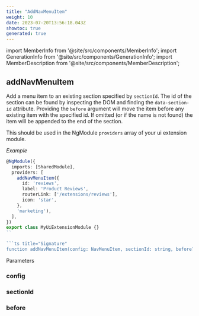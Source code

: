 ```yaml
---
title: "AddNavMenuItem"
weight: 10
date: 2023-07-20T13:56:18.043Z
showtoc: true
generated: true
---
```

<!-- This file was generated from the Vendure source. Do not modify. Instead, re-run the "docs:build" script -->
import MemberInfo from '@site/src/components/MemberInfo';
import GenerationInfo from '@site/src/components/GenerationInfo';
import MemberDescription from '@site/src/components/MemberDescription';


## addNavMenuItem

<GenerationInfo sourceFile="packages/admin-ui/src/lib/core/src/providers/nav-builder/nav-builder.service.ts" sourceLine="84" packageName="@vendure/admin-ui" />

Add a menu item to an existing section specified by `sectionId`. The id of the section
can be found by inspecting the DOM and finding the `data-section-id` attribute.
Providing the `before` argument will move the item before any existing item with the specified id.
If omitted (or if the name is not found) the item will be appended to the
end of the section.

This should be used in the NgModule `providers` array of your ui extension module.

*Example*

```TypeScript
@NgModule({
  imports: [SharedModule],
  providers: [
    addNavMenuItem({
      id: 'reviews',
      label: 'Product Reviews',
      routerLink: ['/extensions/reviews'],
      icon: 'star',
    },
    'marketing'),
  ],
})
export class MyUiExtensionModule {}
``

```ts title="Signature"
function addNavMenuItem(config: NavMenuItem, sectionId: string, before?: string): Provider
```
Parameters

### config

<MemberInfo kind="parameter" type="<a href='/admin-ui-api/nav-menu/nav-menu-item#navmenuitem'>NavMenuItem</a>" />

### sectionId

<MemberInfo kind="parameter" type="string" />

### before

<MemberInfo kind="parameter" type="string" />

